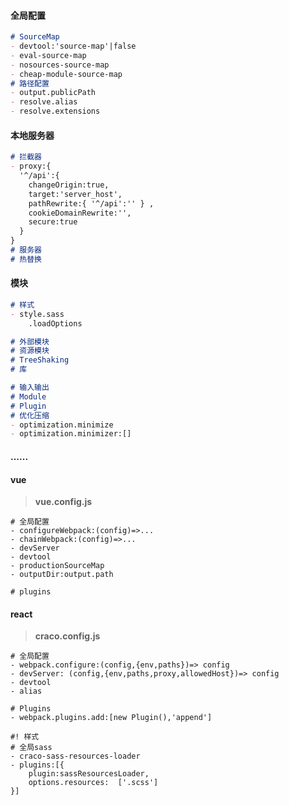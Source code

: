 #### 全局配置

```markdown
# SourceMap
- devtool:'source-map'|false
- eval-source-map
- nosources-source-map
- cheap-module-source-map
# 路径配置
- output.publicPath
- resolve.alias
- resolve.extensions
```

#### 本地服务器

```markdown
# 拦截器
- proxy:{
  '^/api':{
  	changeOrigin:true,
  	target:'server_host',
	pathRewrite:{ '^/api':'' } ,
    cookieDomainRewrite:'',
    secure:true
  }
}
# 服务器
# 热替换
```

#### 模块

```markdown
# 样式
- style.sass
	.loadOptions

# 外部模块
# 资源模块
# TreeShaking
# 库
```

```markdown
# 输入输出
# Module
# Plugin
# 优化压缩
- optimization.minimize
- optimization.minimizer:[]
```

#### ......

#### vue

> **vue.config.js**

```shell
# 全局配置
- configureWebpack:(config)=>...
- chainWebpack:(config)=>...
- devServer
- devtool
- productionSourceMap
- outputDir:output.path
```

```shell
# plugins
```

#### react

> **craco.config.js**

```shell
# 全局配置
- webpack.configure:(config,{env,paths})=> config
- devServer: (config,{env,paths,proxy,allowedHost})=> config
- devtool
- alias
```

```shell
# Plugins
- webpack.plugins.add:[new Plugin(),'append']
```

```shell
#! 样式
# 全局sass
- craco-sass-resources-loader
- plugins:[{
	plugin:sassResourcesLoader,
	options.resources:  ['.scss']
}]
```



